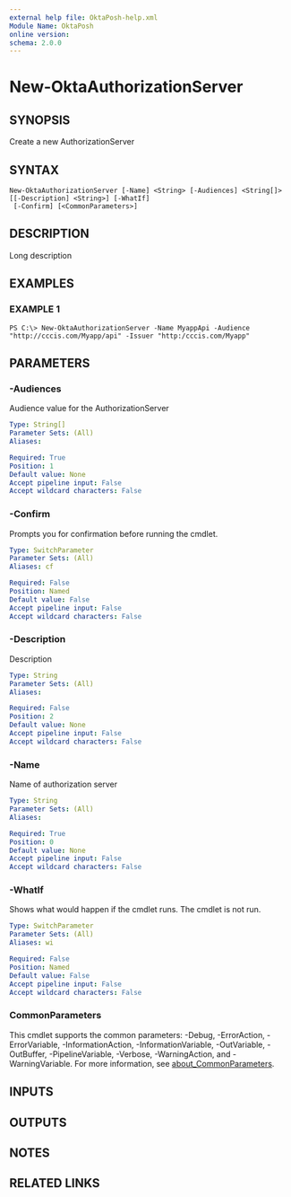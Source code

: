 ```yaml
---
external help file: OktaPosh-help.xml
Module Name: OktaPosh
online version:
schema: 2.0.0
---
```


# New-OktaAuthorizationServer

## SYNOPSIS
Create a new AuthorizationServer

## SYNTAX

```
New-OktaAuthorizationServer [-Name] <String> [-Audiences] <String[]> [[-Description] <String>] [-WhatIf]
 [-Confirm] [<CommonParameters>]
```

## DESCRIPTION
Long description

## EXAMPLES

### EXAMPLE 1
```
PS C:\> New-OktaAuthorizationServer -Name MyappApi -Audience "http://cccis.com/Myapp/api" -Issuer "http:/cccis.com/Myapp"
```

## PARAMETERS

### -Audiences
Audience value for the AuthorizationServer

```yaml
Type: String[]
Parameter Sets: (All)
Aliases:

Required: True
Position: 1
Default value: None
Accept pipeline input: False
Accept wildcard characters: False
```

### -Confirm
Prompts you for confirmation before running the cmdlet.

```yaml
Type: SwitchParameter
Parameter Sets: (All)
Aliases: cf

Required: False
Position: Named
Default value: False
Accept pipeline input: False
Accept wildcard characters: False
```

### -Description
Description

```yaml
Type: String
Parameter Sets: (All)
Aliases:

Required: False
Position: 2
Default value: None
Accept pipeline input: False
Accept wildcard characters: False
```

### -Name
Name of authorization server

```yaml
Type: String
Parameter Sets: (All)
Aliases:

Required: True
Position: 0
Default value: None
Accept pipeline input: False
Accept wildcard characters: False
```

### -WhatIf
Shows what would happen if the cmdlet runs.
The cmdlet is not run.

```yaml
Type: SwitchParameter
Parameter Sets: (All)
Aliases: wi

Required: False
Position: Named
Default value: False
Accept pipeline input: False
Accept wildcard characters: False
```

### CommonParameters
This cmdlet supports the common parameters: -Debug, -ErrorAction, -ErrorVariable, -InformationAction, -InformationVariable, -OutVariable, -OutBuffer, -PipelineVariable, -Verbose, -WarningAction, and -WarningVariable. For more information, see [about_CommonParameters](http://go.microsoft.com/fwlink/?LinkID=113216).

## INPUTS

## OUTPUTS

## NOTES

## RELATED LINKS
